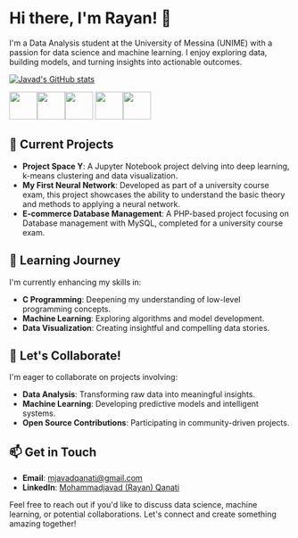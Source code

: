 # Hi there, I'm Rayan! 👋

I'm a Data Analysis student at the University of Messina (UNIME) with a passion for data science and machine learning. I enjoy exploring data, building models, and turning insights into actionable outcomes.

[![Javad's GitHub stats](https://github-readme-stats.vercel.app/api?username=javadqanati&theme=radical)](https://github.com/javadqanati/github-readme-stats)

<img src="https://cdn.jsdelivr.net/npm/devicon@latest/icons/python/python-original.svg" width="50" height="50"><img src="https://cdn.jsdelivr.net/npm/devicon@latest/icons/c/c-original.svg" width="50" height="50"><img src="https://cdn.jsdelivr.net/npm/devicon@latest/icons/jupyter/jupyter-original.svg" width="50" height="50">
<img src="https://cdn.jsdelivr.net/npm/devicon@latest/icons/php/php-original.svg" width="50" height="50"><img src="https://cdn.jsdelivr.net/npm/devicon@latest/icons/css3/css3-original.svg" width="50" height="50">

## 🔭 Current Projects

- **Project Space Y**: A Jupyter Notebook project delving into deep learning, k-means clustering and data visualization.
- **My First Neural Network**: Developed as part of a university course exam, this project showcases the ability to understand the basic theory and methods to applying a neural network.
- **E-commerce Database Management**: A PHP-based project focusing on Database management with MySQL, completed for a university course exam.

## 🌱 Learning Journey

I'm currently enhancing my skills in:

- **C Programming**: Deepening my understanding of low-level programming concepts.
- **Machine Learning**: Exploring algorithms and model development.
- **Data Visualization**: Creating insightful and compelling data stories.

## 💬 Let's Collaborate!

I'm eager to collaborate on projects involving:

- **Data Analysis**: Transforming raw data into meaningful insights.
- **Machine Learning**: Developing predictive models and intelligent systems.
- **Open Source Contributions**: Participating in community-driven projects.

## 📫 Get in Touch

- **Email**: [mjavadqanati@gmail.com](mailto:mjavadqanati@gmail.com)
- **LinkedIn**: [Mohammadjavad (Rayan) Qanati](https://www.linkedin.com/in/mohammadjavad-qanati-2313231a1/)

Feel free to reach out if you'd like to discuss data science, machine learning, or potential collaborations. Let's connect and create something amazing together!

